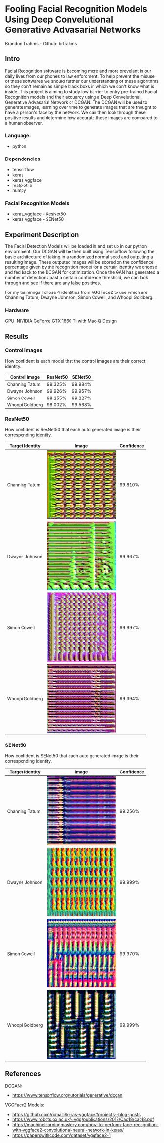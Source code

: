 # Fooling Facial Recognition Models Using Deep Convelutional Generative Advasarial Networks

Brandon Trahms - Github: brtrahms

## Intro
Facial Recognition software is becoming more and more prevelant in our daily lives from our phones to law enforcment. To help prevent the misuse of these softwares we should further our understanding of these algorithms so they don't remain as simple black boxs in which we don't know what is inside. This project is aiming to study low barrier to entry pre-trained Facial Recognition models and their accuarcy using a Deep Convelutional Generative Advasarial Network or DCGAN. The DCGAN will be used to generate images, learning over time to generate images that are thought to have a person's face by the network. We can then look through these positive results and determine how accurate these images are compared to a human observer.

### Language:
- python

### Dependencies
- tensorflow
- keras
- keras_vggface
- matplotlib
- numpy

### Facial Recognition Models:
- keras_vggface - ResNet50
- keras_vggface - SENet50

## Experiment Description
The Facial Detection Models will be loaded in and set up in our python enviornment. Our DCGAN will be then built using Tensorflow following the basic architecture of taking in a randomized normal seed and outputing a resulting image. These outputed images will be scored on the confidence percentage given by the recognition model for a certain identity we choose and fed back to the DCGAN for optimization. Once the GAN has generated a number of detections past a certain confidence threshold, we can look through and see if there are any false positives.

For my traininngs I chose 4 identities from VGGFace2 to use which are Channing Tatum, Dwayne Johnson, Simon Cowell, and Whoopi Goldberg.

### Hardware

GPU: NIVIDIA GeForce GTX 1660 Ti with Max-Q Design

## Results

### Control Images

How confident is each model that the control images are their correct identity.

| Control Image | ResNet50 | SENet50 |
|----------|----------|---------|
| Channing Tatum | 99.325% | 99.984% |
| Dwayne Johnson | 99.926% | 99.957%
| Simon Cowell | 98.255% | 99.227% |
| Whoopi Goldberg | 98.002% | 99.568% |

### ResNet50

How confident is ResNet50 that each auto generated image is their corresponding identity.

| Target Identity | Image | Confidence |
| ----- | ----- | ------ |
| Channing Tatum | ![](Results/RESNET/Images/Channing_Tatum.png) | 99.810% |
| Dwayne Johnson | ![](Results//RESNET/Images/Dwayne_Johnson.png) |  99.967% |
| Simon Cowell |![](Results//RESNET/Images/Simon_Cowell.png) | 99.997% |
| Whoopi Goldberg | ![](Results//RESNET/Images/Whoopi_Goldberg.png) | 99.394% |

### SENet50

How confident is SENet50 that each auto generated image is their corresponding identity.

| Target Identity | Image | Confidence |
| ----- | ----- | ------ |
| Channing Tatum | ![](Results/SENET/Images/Channing_Tatum.png) | 99.256% |
| Dwayne Johnson | ![](Results/SENET/Images/Dwayne_Johnson.png) | 99.999% |
| Simon Cowell |![](Results/SENET/Images/Simon_Cowell.png) | 99.970% |
| Whoopi Goldberg | ![](Results/SENET/Images/Whoopi_Goldberg.png) | 99.999% |

## References

DCGAN:
 - https://www.tensorflow.org/tutorials/generative/dcgan

VGGFace2 Models:
 - https://github.com/rcmalli/keras-vggface#projects--blog-posts
 - https://www.robots.ox.ac.uk/~vgg/publications/2018/Cao18/cao18.pdf
 - https://machinelearningmastery.com/how-to-perform-face-recognition-with-vggface2-convolutional-neural-network-in-keras/
 - https://paperswithcode.com/dataset/vggface2-1
